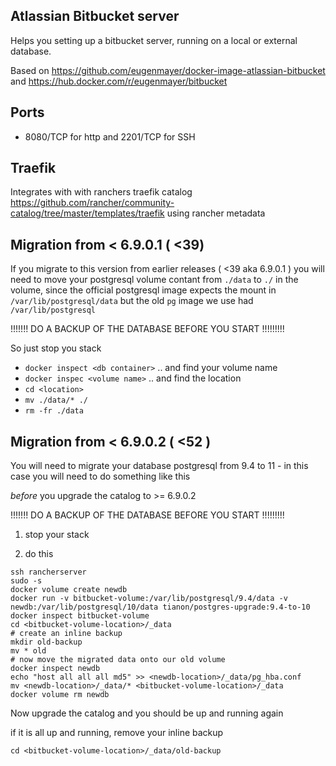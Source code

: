 ## Atlassian Bitbucket server

Helps you setting up a bitbucket server, running on a local or external database.

Based on https://github.com/eugenmayer/docker-image-atlassian-bitbucket and https://hub.docker.com/r/eugenmayer/bitbucket

## Ports

- 8080/TCP for http and 2201/TCP for SSH

## Traefik 

Integrates with with ranchers traefik catalog https://github.com/rancher/community-catalog/tree/master/templates/traefik
using rancher metadata

## Migration from <  6.9.0.1 ( <39)

If you migrate to this version from earlier releases ( <39 aka 6.9.0.1 ) you will need to move your postgresql volume contant
from `./data` to `./` in the volume, since the official postgresql image expects the mount in `/var/lib/postgresql/data` but the old
`pg` image we use had `/var/lib/postgresql`

!!!!!!! DO A BACKUP OF THE DATABASE BEFORE YOU START !!!!!!!!!

So just stop you stack
 - `docker inspect <db container>` .. and find your volume name
 - `docker inspec <volume name>` .. and find the location
 - `cd <location>` 
 - `mv ./data/* ./`
 - `rm -fr ./data`

## Migration from < 6.9.0.2 ( <52 )
 
You will need to migrate your database postgresql from 9.4 to 11 - in this case you will need to do something like this

_before_ you upgrade the catalog to >= 6.9.0.2


!!!!!!! DO A BACKUP OF THE DATABASE BEFORE YOU START !!!!!!!!!

1. stop your stack

2. do this
```
ssh rancherserver
sudo -s
docker volume create newdb
docker run -v bitbucket-volume:/var/lib/postgresql/9.4/data -v newdb:/var/lib/postgresql/10/data tianon/postgres-upgrade:9.4-to-10
docker inspect bitbucket-volume
cd <bitbucket-volume-location>/_data
# create an inline backup
mkdir old-backup
mv * old
# now move the migrated data onto our old volume
docker inspect newdb
echo "host all all all md5" >> <newdb-location>/_data/pg_hba.conf
mv <newdb-location>/_data/* <bitbucket-volume-location>/_data
docker volume rm newdb
```

Now upgrade the catalog and you should be up and running again

if it is all up and running, remove your inline backup

```
cd <bitbucket-volume-location>/_data/old-backup
```
